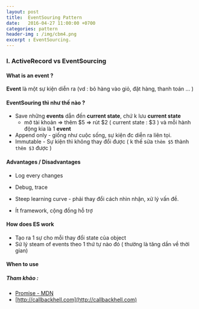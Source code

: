 ```yaml
---
layout: post
title:  EventSouring Pattern
date:   2016-04-27 11:00:00 +0700
categories: pattern
header-img : /img/cbm4.png
excerpt : EventSourcing.
---
```

### I. ActiveRecord vs EventSourcing


#### What is an event ?
**Event** là một sự kiện diễn ra (vd : bỏ hàng vào giỏ, đặt hàng, thanh toán ... )

#### EventSouring thì như thế nào ?
+ Save những **events** dẫn đến **current state**, chứ k lưu **current state**
    * mở tài khoản => thêm $5 => rút $2 ( current state : $3 ) và mỗi hành động kia là 1 **event**
+ Append only - giống như cuộc sống, sự kiện đc diễn ra liên tọi.
+ Immutable - Sự kiện thì không thay đổi được ( k thế sửa `thêm $5` thành `thêm $3` được )

#### Advantages / Disadvantages
+ Log every changes 
+ Debug, trace

+ Steep learning curve - phải thay đổi cách nhìn nhận, xử lý vấn đề.
+ Ít framework, cộng đồng hỗ trợ

#### How does ES work 
+ Tạo ra 1 sự cho mỗi thay đổi state của object
+ Sử lý steam of events theo 1 thứ tự nào đó ( thường là tăng dần về thời gian)

#### When to use
 


##### Tham khảo :
+ [Promise - MDN](https://developer.mozilla.org/en-US/docs/Web/JavaScript/Reference/Global_Objects/Promise)
+ [http://callbackhell.com](http://callbackhell.com)

